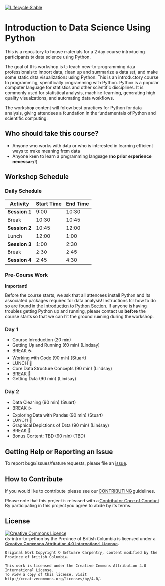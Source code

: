 [![Lifecycle:Stable](https://img.shields.io/badge/Lifecycle-Stable-97ca00)](<Redirect-URL>)

# Introduction to Data Science Using Python

This is a repository to house materials for a 2 day course introducing participants to data science using Python.

The goal of this workshop is to teach new-to-programming data professionals to import data, clean up and summarize a data set, and make some static data visualizations using Python. This is an introductory course to programming, specifically programming with Python. Python is a popular computer language for statistics and other scientific disciplines. It is commonly used for statistical analysis, machine-learning, generating high quality visualzations, and automating data workflows. 

The workshop content will follow best practices for Python for data analysis, giving attendees a foundation in the fundamentals of Python and scientific computing.

## Who should take this course?

 * Anyone who works with data or who is interested in learning efficient ways to make meaning from data
 * Anyone keen to learn a programming language (**no prior experience necessary!**)

## Workshop Schedule

### Daily Schedule

| Activity      | Start Time | End Time |
| ------------- | ---------- | -------- |
| **Session 1** | 9:00       | 10:30    |
| Break         | 10:30      | 10:45    |
| **Session 2** | 10:45      | 12:00    |
| Lunch         | 12:00      | 1:00     |
| **Session 3** | 1:00       | 2:30     |
| Break         | 2:30       | 2:45     |
| **Session 4** | 2:45       | 4:30     |

### Pre-Course Work

**Important!**

Before the course starts, we ask that all attendees install Python and its associated packages required for data analysis! Instructions for how to do so are found in the [Introduction to Python Section](https://bcgov.github.io/ds-intro-to-python/00_introduction_to_python.html#before-starting). If anyone is having troubles getting Python up and running, please contact us **before** the course starts so that we can hit the ground running during the workshop. 

### Day 1

 * Course Introduction (20 min)
 * Getting Up and Running (60 min) (Lindsay)
 * BREAK ☕
 * Working with Code (90 min) (Stuart) 
 * LUNCH 🍍
 * Core Data Structure Concepts (90 min) (Lindsay)
 * BREAK 🍩
 * Getting Data (90 min) (Lindsay)

### Day 2

 * Data Cleaning (90 min) (Stuart)
 * BREAK ☕
 * Exploring Data with Pandas (90 min) (Stuart)
 * LUNCH 🍍
 * Graphical Depictions of Data (90 min) (Lindsay)
 * BREAK 🍩
 * Bonus Content: TBD (90 min) (TBD)

## Getting Help or Reporting an Issue

To report bugs/issues/feature requests, please file an [issue](https://github.com/bcgov/ds-intro-to-python/issues/).


## How to Contribute

If you would like to contribute, please see our [CONTRIBUTING](CONTRIBUTING.md) guidelines.

Please note that this project is released with a [Contributor Code of Conduct](CODE_OF_CONDUCT.md). By participating in this project you agree to abide by its terms.

## License

<a rel="license" href="http://creativecommons.org/licenses/by/4.0/"><img alt="Creative Commons Licence"
style="border-width:0" src="https://i.creativecommons.org/l/by/4.0/80x15.png" /></a><br /><span
xmlns:dct="http://purl.org/dc/terms/" property="dct:title">ds-intro-to-python</span> by <span
xmlns:cc="http://creativecommons.org/ns#" property="cc:attributionName">the Province of British Columbia
</span> is licensed under a <a rel="license" href="http://creativecommons.org/licenses/by/4.0/">
Creative Commons Attribution 4.0 International License</a>.

```
Original Work Copyright © Software Carpentry, content modified by the Province of British Columbia.

This work is licensed under the Creative Commons Attribution 4.0 International License.
To view a copy of this license, visit http://creativecommons.org/licenses/by/4.0/.
```